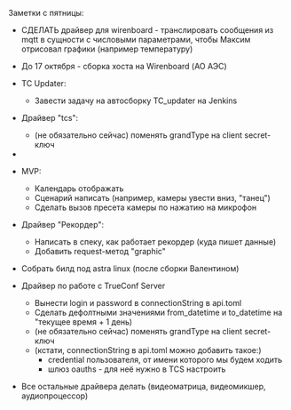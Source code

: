 Заметки с пятницы:

* СДЕЛАТЬ драйвер для wirenboard - транслировать сообщения из mqtt в сущности с числовыми параметрами, чтобы Максим отрисовал графики (например температуру)
* До 17 октября - сборка хоста на Wirenboard (АО АЭС)

* TC Updater:
	* Завести задачу на автосборку TC_updater на Jenkins
* Драйвер "tcs":
	* (не обязательно сейчас) поменять grandType на client secret-ключ
* 
* MVP:
	* Календарь отображать
	* Сценарий написать (например, камеры увести вниз, "танец")
	* Сделать вызов пресета камеры по нажатию на микрофон 
 
* Драйвер "Рекордер":
	* Написать в спеку, как работает рекордер (куда пишет данные)
	* Добавить request-метод "graphic"
	
* Собрать билд под astra linux (после сборки Валентином)
* Драйвер по работе с TrueConf Server
	* Вынести login и password в connectionString в api.toml
	* Сделать дефолтными значениями from_datetime и to_datetime на "текущее время + 1 день)
	* (не обязательно сейчас) поменять grandType на client secret-ключ
	* (кстати, connectionString в api.toml можно добавить такое:)
		* credential пользователя, от имени которого мы будем ходить
		* шлюз oauths - для неё нужно в TCS настроить
	
* Все остальные драйвера делать (видеоматрица, видеомикшер, аудиопроцессор)
